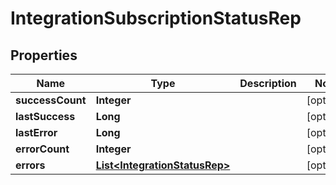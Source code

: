 

# IntegrationSubscriptionStatusRep


## Properties

Name | Type | Description | Notes
------------ | ------------- | ------------- | -------------
**successCount** | **Integer** |  |  [optional]
**lastSuccess** | **Long** |  |  [optional]
**lastError** | **Long** |  |  [optional]
**errorCount** | **Integer** |  |  [optional]
**errors** | [**List&lt;IntegrationStatusRep&gt;**](IntegrationStatusRep.md) |  |  [optional]



